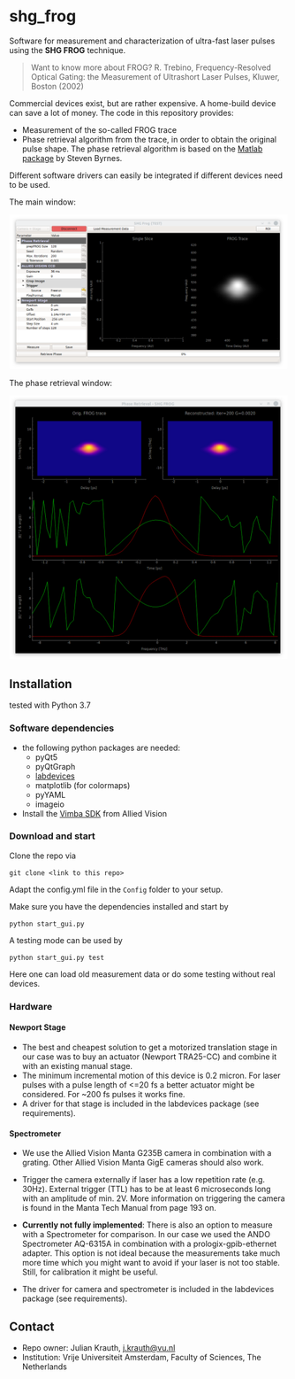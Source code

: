 # shg_frog

Software for measurement and characterization of ultra-fast laser pulses using the __SHG FROG__ technique.

> Want to know more about FROG?
> R. Trebino, Frequency-Resolved Optical Gating: the Measurement of Ultrashort Laser Pulses, Kluwer, Boston (2002)

Commercial devices exist, but are rather expensive. A home-build device can save a lot of money.
The code in this repository provides:

* Measurement of the so-called FROG trace
* Phase retrieval algorithm from the trace, in order to obtain the original pulse shape.
  The phase retrieval algorithm is based on the [Matlab package](https://nl.mathworks.com/matlabcentral/fileexchange/34986-frequency-resolved-optical-gating-frog) by Steven Byrnes.

Different software drivers can easily be integrated if different devices need to be used.

The main window:

![frog_gui_main](./Python/View/GUI/frog_gui_main.png)

The phase retrieval window:

![frog_gui_retrieval](./Python/View/GUI/frog_gui_retrieval.png)

## Installation

tested with Python 3.7

### Software dependencies

* the following python packages are needed:
  * pyQt5
  * pyQtGraph
  * [labdevices](https://github.com/jkrauth/labdevices)
  * matplotlib (for colormaps)
  * pyYAML
  * imageio
* Install the [Vimba SDK](https://www.alliedvision.com/en/products/software.html) from Allied Vision

### Download and start

Clone the repo via

```console
git clone <link to this repo>
```

Adapt the config.yml file in the `Config` folder to your setup.

Make sure you have the dependencies installed and start by

```console
python start_gui.py
```

A testing mode can be used by

```console
python start_gui.py test
```

Here one can load old measurement data or do some testing without real devices.

### Hardware

#### Newport Stage

* The best and cheapest solution to get a motorized translation stage in our case was to buy an
  actuator (Newport TRA25-CC) and combine it with an existing manual stage.
* The minimum incremental motion of this device is 0.2 micron. For laser pulses with a pulse length
  of <=20 fs a better actuator might be considered. For ~200 fs pulses it works fine.
* A driver for that stage is included in the labdevices package (see requirements).

#### Spectrometer

* We use the Allied Vision Manta G235B camera in combination with a grating. Other Allied Vision Manta GigE cameras should also work.

* Trigger the camera externally if laser has a low repetition rate (e.g. 30Hz).
  External trigger (TTL) has to be at least 6 microseconds long with an amplitude of min. 2V.
  More information on triggering the camera is found in the Manta Tech Manual from page 193 on.

* **Currently not fully implemented**: There is also an option to measure with a Spectrometer for comparison. In our case we used the ANDO Spectrometer AQ-6315A in combination with a prologix-gpib-ethernet adapter. This option is not ideal because the measurements take much more time which you might want to avoid if your laser is not too stable. Still, for calibration it might be useful.

* The driver for camera and spectrometer is included in the labdevices package (see requirements).

## Contact

* Repo owner:  Julian Krauth, j.krauth@vu.nl
* Institution: Vrije Universiteit Amsterdam, Faculty of Sciences, The Netherlands
